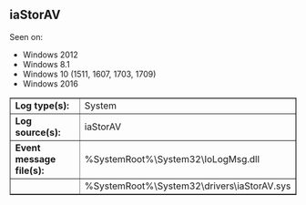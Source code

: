 ## iaStorAV

Seen on:
* Windows 2012
* Windows 8.1
* Windows 10 (1511, 1607, 1703, 1709)
* Windows 2016

<table border="1" class="docutils">
  <tbody>
    <tr>
      <td><b>Log type(s):</b></td>
      <td>System</td>
    </tr>
    <tr>
      <td><b>Log source(s):</b></td>
      <td>iaStorAV</td>
    </tr>
    <tr>
      <td><b>Event message file(s):</b></td>
      <td>%SystemRoot%\System32\IoLogMsg.dll</td>
    </tr>
    <tr>
      <td>&nbsp;</td>
      <td>%SystemRoot%\System32\drivers\iaStorAV.sys</td>
    </tr>
  </tbody>
</table>

&nbsp;

